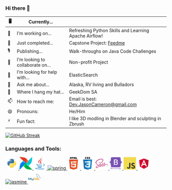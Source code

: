 ### Hi there 👋


| 🖥 | Currently... | |
|----|---|---|
| 🔭 |  I’m working on... | Refreshing Python Skills and Learning Apache Airflow!|
| 🙌 | Just completed... | Capstone Project: <a href="https://feedme.lol/">Feedme</a> |
| 🎙 | Publishing... | Walk-throughs on Java Code Challenges |
| 👯 |  I’m looking to collaborate on... | Non-profit Project |
| 🤔 |  I’m looking for help with... | ElasticSearch |
| 💬 |  Ask me about... | Alaska, RV living and Bulladors |
| 🧢 | Where I hang my hat...| GeekDom SA |
| 📫 |  How to reach me: | Email is best: Dev.JasonCameron@gmail.com |
| 😄 |  Pronouns: | He/Him |
| ⚡ |  Fun fact: | I like 3D modling in Blender and sculpting in Zbrush |


[![GitHub Streak](http://github-readme-streak-stats.herokuapp.com?user=WebDevJasonCameron&theme=dark&hide_border=true&date_format=M%20j%5B%2C%20Y%5D)](https://git.io/streak-stats)

<h3 align="left">Languages and Tools:</h3>
<p align="left"> 
  <!--PYTHON-->
  <a href="https://docs.python.org/3/" target="_blank" rel="noreferrer"> 
    <img src="https://github.com/WebDevJasonCameron/WebDevJasonCameron/blob/main/python.png" alt="java" width="40" height="40"/> 
  </a>
  <!--Airflow-->
  <a href="https://airflow.apache.org/docs/" target="_blank" rel="noreferrer"> 
    <img src="https://github.com/WebDevJasonCameron/WebDevJasonCameron/blob/main/airflow.png" alt="java" width="40" height="40"/> 
  </a>
  <!--JAVA-->
  <a href="https://www.java.com" target="_blank" rel="noreferrer"> 
    <img src="https://raw.githubusercontent.com/devicons/devicon/master/icons/java/java-original.svg" alt="java" width="40" height="40"/> 
  </a>
  <!--SPRING-->
  <a href="https://spring.io/" target="_blank" rel="noreferrer"> 
    <img src="https://www.vectorlogo.zone/logos/springio/springio-icon.svg" alt="spring" width="40" height="40"/>
  </a>
  <!--HTML-->
  <a href="https://www.w3.org/html/" target="_blank" rel="noreferrer"> 
    <img src="https://raw.githubusercontent.com/devicons/devicon/master/icons/html5/html5-original-wordmark.svg" alt="html5" width="40" height="40"/> 
  </a> 
  <!--CSS-->
  <a href="https://www.w3schools.com/css/" target="_blank" rel="noreferrer"> 
    <img src="https://raw.githubusercontent.com/devicons/devicon/master/icons/css3/css3-original-wordmark.svg" alt="css3" width="40" height="40"/> 
  </a>
  <!--SASS-->
  <a href="https://sass-lang.com" target="_blank" rel="noreferrer"> 
    <img src="https://raw.githubusercontent.com/devicons/devicon/master/icons/sass/sass-original.svg" alt="sass" width="40" height="40"/> 
  </a>
  <!--BOOTSTRAP-->
  <a href="https://getbootstrap.com" target="_blank" rel="noreferrer"> 
   <img src="https://raw.githubusercontent.com/devicons/devicon/master/icons/bootstrap/bootstrap-plain-wordmark.svg" alt="bootstrap" width="40" height="40"/> 
  </a> 
  <!--JAVASCRIPT-->
  <a href="https://developer.mozilla.org/en-US/docs/Web/JavaScript" target="_blank" rel="noreferrer"> 
    <img src="https://raw.githubusercontent.com/devicons/devicon/master/icons/javascript/javascript-original.svg" alt="javascript" width="40" height="40"/>   </a>
  <!--ANGULAR-->
  <a href="https:/angular.io/docs" target="_blank" rel="noreferrer"> 
      <img src="https://github.com/WebDevJasonCameron/WebDevJasonCameron/blob/main/angular.png" alt="angular" width="40" height="40"/>
  </a>
  <!--JASMINE-->
  <a href="https://jasmine.github.io/" target="_blank" rel="noreferrer"> 
    <img src="https://www.vectorlogo.zone/logos/jasmine/jasmine-icon.svg" alt="jasmine" width="40" height="40"/> 
  </a> 
  <!--MYSQL-->
  <a href="https://www.mysql.com/" target="_blank" rel="noreferrer"> 
    <img src="https://raw.githubusercontent.com/devicons/devicon/master/icons/mysql/mysql-original-wordmark.svg" alt="mysql" width="40" height="40"/> 
  </a> 
  <!--NEED TO ADD...-->
  <!--PYTHON-->
  <!--JUPITER-->
</p>

